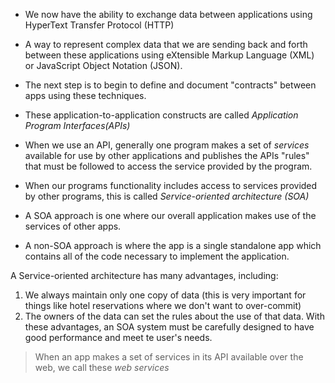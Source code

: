 - We now have the ability to exchange data between applications using HyperText Transfer Protocol (HTTP)
- A way to represent complex data that we are sending back and forth between these applications using eXtensible Markup Language (XML) or JavaScript Object Notation (JSON).

- The next step is to begin to define and document "contracts" between apps using these techniques.
- These application-to-application constructs are called *Application Program Interfaces(APIs)*
- When we use an API, generally one program makes a set of *services* available for use by other applications and publishes the APIs "rules" that must be followed to access the service provided by the program.

- When our programs functionality includes access to services provided by other programs, this is called *Service-oriented architecture (SOA)*
- A SOA approach is one where our overall application makes use of the services of other apps.
- A non-SOA approach is where the app is a single standalone app which contains all of the code necessary to implement the application.

A Service-oriented architecture has many advantages, including:
1. We always maintain only one copy of data (this is very important for things like hotel reservations where we don't want to over-commit)
2. The owners of the data can set the rules about the use of that data.
With these advantages, an SOA system must be carefully designed to have good performance and meet te user's needs.

> When an app makes a set of services in its API available over the web, we call these *web services*